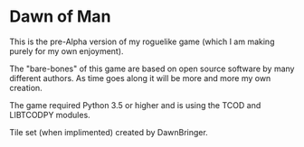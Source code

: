 # Dawn of Man

This is the pre-Alpha version of my roguelike game (which I am making purely for my own enjoyment).

The "bare-bones" of this game are based on open source software by many different authors.  As time goes along it will be more and more my own creation.

The game required Python 3.5 or higher and is using the TCOD and LIBTCODPY modules.

Tile set (when implimented) created by DawnBringer.
